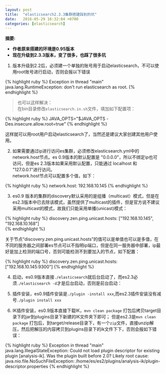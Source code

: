 ```yaml
---
layout: post
title:  "elasticsearch2.3.3集群搭建踩到的坑"
date:   2016-05-29 16:32:04 +0700
categories: [elasticsearch]
---
```

 
**摘要:**  

* **作者原来搭建的环境是0.95版本**
* **现在升级到2.3.3版本，变了很多，也踩了很多坑**


1. 版本升级到2.2后，必须建一个单独的账号用于启动elasticsearch，不可以使用root账号进行启动，否则会报以下错误   
  
{% highlight ruby %} 
Exception in thread "main" java.lang.RuntimeException: don't run elasticsearch as root.
{% endhighlight %} 

> 也可以这样解决：  
在bin目录修改`elasticsearch.in.sh`文件，填加如下配置项：  
>
{% highlight ruby %} 
JAVA_OPTS="$JAVA_OPTS -Des.insecure.allow.root=true"
{% endhighlight %} 
>
这样就可以用root用户启动elasticsearch了，当然还是建议大家创建其他用户使用。

2. 如果需要通过ip进行访问es集群，必须修改elasticsearch.yml中的network.host节点。es 0.9版本的默认配置是 "0.0.0.0"，所以不绑定ip也可访问，但是es 2.3版本如果采用默认配置，只能通过 localhost 和 "127.0.0.1"进行访问。  
network.host节点可以配置多个值，如下：  

{% highlight ruby %} 
network.host: 192.168.10.145
{% endhighlight %}

3. es0.9 版本的集群的discovery默认采用的是组播（multicast）模式，但是在es2.3版本中已去除该模式，虽然提供了multicast的插件，但是官方说不建议采用multicast的模式，故我们只能采用单播(unicast)模式：  

{% highlight ruby %}
discovery.zen.ping.unicast.hosts: ["192.168.10.145", "192.168.10.168"]  
{% endhighlight %}  

关于节点“discovery.zen.ping.unicast.hosts”的值可以是单值也可以是多值，在不同的服务器之间部署es节点可以不指明ip端口，但是在同一服务器中部署，ip最好是加上检测的端口号，否则可能检测不到要加入的节点，如下配置：  

{% highlight ruby %}
discovery.zen.ping.unicast.hosts: ["192.168.10.145:9300"]
{% endhighlight %}
 
4. 启动，es0.9版本直接`./elasticsearch`就后台启动了，而es2.3必须`./elasticsearch -d`才是后台启动，否则是前台启动：  

5. 插件安装，es0.9插件安装是`./plugin -install xxx`,而es2.3插件安装没有减号`./plugin install xxx`

6. IK插件安装，es0.9版本直接下载IK，`mvn clean package` 打包后拷贝target目录下的jar到plugins目录下新建的IK文件夹下即可；
  但是es2.3是`mvn clean package` 打包后，到target/release目录下，有一个`zip`文件，直接unzip解压，然后把解压的内容拷贝到plugins目录下的ik文件下下，否则会报如下错误：  

{% highlight ruby %}
Exception in thread "main" java.lang.IllegalStateException: Could not load plugin descriptor for existing plugin [analysis-ik]. Was the plugin built before 2.0?
Likely root cause: java.nio.file.NoSuchFileException: /home/es/es2/plugins/analysis-ik/plugin-descriptor.properties
{% endhighlight %}